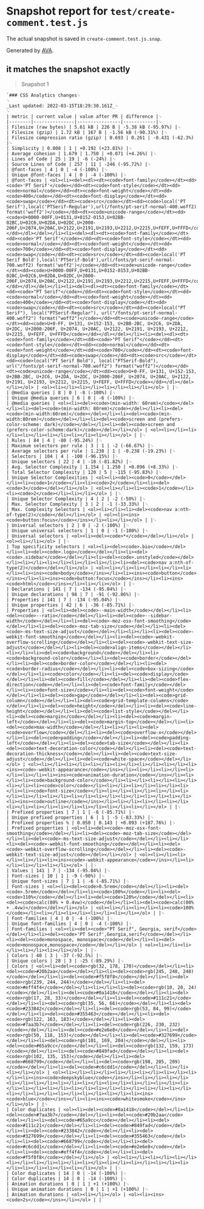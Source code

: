 # Snapshot report for `test/create-comment.test.js`

The actual snapshot is saved in `create-comment.test.js.snap`.

Generated by [AVA](https://avajs.dev).

## it matches the snapshot exactly

> Snapshot 1

    `### CSS Analytics changes␊
    ␊
    _Last updated: 2022-03-15T18:29:30.161Z_␊
    ␊
    | metric | current value | value after PR | difference |␊
    |--------|---------------|----------------|------------|␊
    | Filesize (raw bytes) | 5.61 kB | 226 B | -5.38 kB (-95.97%) |␊
    | Filesize (gzip) | 1.72 kB | 167 B | -1.56 kB (-90.31%) |␊
    | Filesize compression ratio (gzip) | 0.693 | 0.261 | -0.431 (-62.3%) |␊
    | Simplicity | 0.808 | 1 | +0.192 (+23.81%) |␊
    | Average cohesion | 1.679 | 1.750 | +0.071 (+4.26%) |␊
    | Lines of Code | 25 | 19 | -6 (-24%) |␊
    | Source Lines of Code | 257 | 11 | -246 (-95.72%) |␊
    | @font-faces | 4 | 0 | -4 (-100%) |␊
    | Unique @font-faces | 4 | 0 | -4 (-100%) |␊
    | @font-faces | <ol><li><del><dl><dt><code>font-family</code></dt><dd><code>'PT Serif'</code></dd><dt><code>font-style</code></dt><dd><code>normal</code></dd><dt><code>font-weight</code></dt><dd><code>400</code></dd><dt><code>font-display</code></dt><dd><code>swap</code></dd><dt><code>src</code></dt><dd><code>local('PT Serif'),local('PTSerif-Regular'),url(/fonts/pt-serif-normal-400.woff2) format('woff2')</code></dd><dt><code>unicode-range</code></dt><dd><code>U+0000-00FF,U+0131,U+0152-0153,U+02BB-02BC,U+02C6,U+02DA,U+02DC,U+2000-206F,U+2074,U+20AC,U+2122,U+2191,U+2193,U+2212,U+2215,U+FEFF,U+FFFD</code></dd></dl></del></li><li><del><dl><dt><code>font-family</code></dt><dd><code>'PT Serif'</code></dd><dt><code>font-style</code></dt><dd><code>normal</code></dd><dt><code>font-weight</code></dt><dd><code>700</code></dd><dt><code>font-display</code></dt><dd><code>swap</code></dd><dt><code>src</code></dt><dd><code>local('PT Serif Bold'),local('PTSerif-Bold'),url(/fonts/pt-serif-normal-700.woff2) format('woff2')</code></dd><dt><code>unicode-range</code></dt><dd><code>U+0000-00FF,U+0131,U+0152-0153,U+02BB-02BC,U+02C6,U+02DA,U+02DC,U+2000-206F,U+2074,U+20AC,U+2122,U+2191,U+2193,U+2212,U+2215,U+FEFF,U+FFFD</code></dd></dl></del></li><li><del><dl><dt><code>font-family</code></dt><dd><code>"PT Serif"</code></dd><dt><code>font-style</code></dt><dd><code>normal</code></dd><dt><code>font-weight</code></dt><dd><code>400</code></dd><dt><code>font-display</code></dt><dd><code>swap</code></dd><dt><code>src</code></dt><dd><code>local("PT Serif"), local("PTSerif-Regular"), url("/fonts/pt-serif-normal-400.woff2") format("woff2")</code></dd><dt><code>unicode-range</code></dt><dd><code>U+0-FF, U+131, U+152-153, U+2BB-2BC, U+2C6, U+2DA, U+2DC, U+2000-206F, U+2074, U+20AC, U+2122, U+2191, U+2193, U+2212, U+2215, U+FEFF, U+FFFD</code></dd></dl></del></li><li><del><dl><dt><code>font-family</code></dt><dd><code>"PT Serif"</code></dd><dt><code>font-style</code></dt><dd><code>normal</code></dd><dt><code>font-weight</code></dt><dd><code>700</code></dd><dt><code>font-display</code></dt><dd><code>swap</code></dd><dt><code>src</code></dt><dd><code>local("PT Serif Bold"), local("PTSerif-Bold"), url("/fonts/pt-serif-normal-700.woff2") format("woff2")</code></dd><dt><code>unicode-range</code></dt><dd><code>U+0-FF, U+131, U+152-153, U+2BB-2BC, U+2C6, U+2DA, U+2DC, U+2000-206F, U+2074, U+20AC, U+2122, U+2191, U+2193, U+2212, U+2215, U+FEFF, U+FFFD</code></dd></dl></del></li></ol> | <ol><li></li><li></li><li></li><li></li></ol> | |␊
    | @media queries | 8 | 0 | -8 (-100%) |␊
    | Unique @media queries | 6 | 0 | -6 (-100%) |␊
    | @media queries | <ol><li><del><code>(min-width: 60rem)</code></del></li><li><del><code>(min-width: 80rem)</code></del></li><li><del><code>(min-width:60rem)</code></del></li><li><del><code>(min-width:80rem)</code></del></li><li><del><code>screen and (prefers-color-scheme: dark)</code></del></li><li><del><code>screen and (prefers-color-scheme:dark)</code></del></li></ol> | <ol><li></li><li></li><li></li><li></li><li></li><li></li></ol> | |␊
    | Rules | 84 | 4 | -80 (-95.24%) |␊
    | Maximum selectors per rule | 3 | 1 | -2 (-66.67%) |␊
    | Average selectors per rule | 1.238 | 1 | -0.238 (-19.23%) |␊
    | Selectors | 104 | 4 | -100 (-96.15%) |␊
    | Unique selectors | 22 | 4 | -18 (-81.82%) |␊
    | Avg. Selector Complexity | 1.154 | 1.250 | +0.096 (+8.33%) |␊
    | Total Selector Complexity | 120 | 5 | -115 (-95.83%) |␊
    | Unique Selector Complexities | <ol><li><del><code>0</code></del></li><li><code>1</code></li><li><code>2</code></li><li><del><code>3</code></del></li></ol> | <ol><li></li><li><code>1</code></li><li><code>2</code></li><li></li></ol> | |␊
    | Unique Selector Complexity | 4 | 2 | -2 (-50%) |␊
    | Max. Selector Complexity | 3 | 2 | -1 (-33.33%) |␊
    | Max. Complexity Selectors | <ol><li></li><li><del><code>nav a:nth-of-type(2)</code></del></li></ol> | <ol><li><ins><code>button:focus</code></ins></li><li></li></ol> | |␊
    | Universal selectors | 2 | 0 | -2 (-100%) |␊
    | Unique universal selectors | 1 | 0 | -1 (-100%) |␊
    | Universal selectors | <ol><li><del><code>*</code></del></li></ol> | <ol><li></li></ol> | |␊
    | Top specificity selectors | <ol><li><del><code>.bio</code></del></li><li><del><code>.logo</code></del></li><li><del><code>.sidebar</code></del></li><li><del><code>.unstyled</code></del></li><li></li><li></li><li></li><li></li><li><del><code>nav a:nth-of-type(2)</code></del></li></ol> | <ol><li></li><li></li><li></li><li></li><li><ins><code>body</code></ins></li><li><ins><code>button</code></ins></li><li><ins><code>button:focus</code></ins></li><li><ins><code>html</code></ins></li><li></li></ol> | |␊
    | Declarations | 141 | 7 | -134 (-95.04%) |␊
    | Unique declarations | 98 | 7 | -91 (-92.86%) |␊
    | Properties | 141 | 7 | -134 (-95.04%) |␊
    | Unique properties | 42 | 6 | -36 (-85.71%) |␊
    | Properties | <ol><li><del><code>--main-width</code></del></li><li><del><code>--ratio</code></del></li><li><del><code>--sidebar-width</code></del></li><li><del><code>-moz-osx-font-smoothing</code></del></li><li><del><code>-moz-tab-size</code></del></li><li><del><code>-ms-text-size-adjust</code></del></li><li></li><li><del><code>-webkit-font-smoothing</code></del></li><li><del><code>-webkit-overflow-scrolling</code></del></li><li><del><code>-webkit-text-size-adjust</code></del></li><li><del><code>align-items</code></del></li><li></li><li><del><code>background</code></del></li><li><code>background-color</code></li><li><del><code>border</code></del></li><li><del><code>border-color</code></del></li><li><del><code>border-radius</code></del></li><li><del><code>box-sizing</code></del></li><li><code>color</code></li><li><del><code>display</code></del></li><li><del><code>fill</code></del></li><li><del><code>flex-direction</code></del></li><li><del><code>font-family</code></del></li><li><code>font-size</code></li><li><del><code>font-weight</code></del></li><li><del><code>gap</code></del></li><li><del><code>grid-column</code></del></li><li><del><code>grid-template-columns</code></del></li><li><del><code>height</code></del></li><li><del><code>line-height</code></del></li><li><del><code>list-style</code></del></li><li><del><code>margin</code></del></li><li><del><code>margin-left</code></del></li><li><del><code>margin-top</code></del></li><li><del><code>max-width</code></del></li><li></li><li><del><code>overflow</code></del></li><li><del><code>overflow-x</code></del></li><li><del><code>padding</code></del></li><li><del><code>padding-left</code></del></li><li><del><code>tab-size</code></del></li><li><del><code>text-decoration-color</code></del></li><li><del><code>text-decoration-thickness</code></del></li><li><del><code>text-size-adjust</code></del></li><li><del><code>white-space</code></del></li></ol> | <ol><li></li><li></li><li></li><li></li><li></li><li></li><li><ins><code>-webkit-appearance</code></ins></li><li></li><li></li><li></li><li></li><li><ins><code>animation-duration</code></ins></li><li></li><li><code>background-color</code></li><li></li><li></li><li></li><li></li><li><code>color</code></li><li></li><li></li><li></li><li></li><li><code>font-size</code></li><li></li><li></li><li></li><li></li><li></li><li></li><li></li><li></li><li></li><li></li><li></li><li><ins><code>outline</code></ins></li><li></li><li></li><li></li><li></li><li></li><li></li><li></li><li></li><li></li></ol> | |␊
    | Prefixed properties | 7 | 1 | -6 (-85.71%) |␊
    | Unique prefixed properties | 6 | 1 | -5 (-83.33%) |␊
    | Prefixed properties % | 0.050 | 0.143 | +0.093 (+187.76%) |␊
    | Prefixed properties | <ol><li><del><code>-moz-osx-font-smoothing</code></del></li><li><del><code>-moz-tab-size</code></del></li><li><del><code>-ms-text-size-adjust</code></del></li><li></li><li><del><code>-webkit-font-smoothing</code></del></li><li><del><code>-webkit-overflow-scrolling</code></del></li><li><del><code>-webkit-text-size-adjust</code></del></li></ol> | <ol><li></li><li></li><li></li><li><ins><code>-webkit-appearance</code></ins></li><li></li><li></li><li></li></ol> | |␊
    | Values | 141 | 7 | -134 (-95.04%) |␊
    | Font-sizes | 10 | 1 | -9 (-90%) |␊
    | Unique font-sizes | 7 | 1 | -6 (-85.71%) |␊
    | Font-sizes | <ol><li><del><code>0.5rem</code></del></li><li><del><code>.5rem</code></del></li><li><code>100%</code></li><li><del><code>110%</code></del></li><li><del><code>120%</code></del></li><li><del><code>calc(80% + 0.4vw)</code></del></li><li><del><code>calc(80% + .4vw)</code></del></li></ol> | <ol><li></li><li></li><li><code>100%</code></li><li></li><li></li><li></li><li></li></ol> | |␊
    | Font-families | 4 | 0 | -4 (-100%) |␊
    | Unique font-families | 4 | 0 | -4 (-100%) |␊
    | Font-families | <ol><li><del><code>"PT Serif", Georgia, serif</code></del></li><li><del><code>'PT Serif',Georgia,serif</code></del></li><li><del><code>monospace, monospace</code></del></li><li><del><code>monospace,monospace</code></del></li></ol> | <ol><li></li><li></li><li></li><li></li></ol> | |␊
    | Colors | 40 | 3 | -37 (-92.5%) |␊
    | Unique colors | 28 | 3 | -25 (-89.29%) |␊
    | Colors | <ol><li><del><code>rgb(32, 178, 170)</code></del></li><li><del><code>#20b2aa</code></del></li><li><del><code>rgb(245, 248, 248)</code></del></li><li><del><code>#f5f8f8</code></del></li><li><del><code>rgb(239, 244, 244)</code></del></li><li><del><code>#eff4f4</code></del></li><li></li><li><del><code>rgb(10, 20, 24)</code></del></li><li><del><code>#0a1418</code></del></li><li><del><code>rgb(17, 28, 33)</code></del></li><li><del><code>#111c21</code></del></li><li><del><code>rgb(35, 56, 66)</code></del></li><li><del><code>#233842</code></del></li><li><del><code>rgb(53, 84, 99)</code></del></li><li><del><code>#355463</code></del></li><li><del><code>rgb(122, 163, 183)</code></del></li><li><del><code>#7aa3b7</code></del></li><li><del><code>rgb(226, 230, 232)</code></del></li><li><del><code>#e2e6e8</code></del></li><li><del><code>rgb(50, 118, 153)</code></del></li><li><del><code>#327699</code></del></li><li><del><code>rgb(101, 169, 204)</code></del></li><li><del><code>#65a9cc</code></del></li><li><del><code>rgb(132, 159, 173)</code></del></li><li><del><code>#849fad</code></del></li><li><del><code>rgb(102, 135, 153)</code></del></li><li><del><code>#668799</code></del></li><li><del><code>rgb(198, 205, 209)</code></del></li><li><del><code>#c6cdd1</code></del></li><li></li><li></li></ol> | <ol><li></li><li></li><li></li><li></li><li></li><li></li><li><ins><code>deepskyblue</code></ins></li><li></li><li></li><li></li><li></li><li></li><li></li><li></li><li></li><li></li><li></li><li></li><li></li><li></li><li></li><li></li><li></li><li></li><li></li><li></li><li></li><li></li><li></li><li><ins><code>blue</code></ins></li><li><ins><code>whitesmoke</code></ins></li></ol> | |␊
    | Color duplicates | <ol><li><del><code>#0a1418</code></del></li><li><del><code>#7aa3b7</code></del></li><li><del><code>#20b2aa</code></del></li><li><del><code>#65a9cc</code></del></li><li><del><code>#111c21</code></del></li><li><del><code>#849fad</code></del></li><li><del><code>#233842</code></del></li><li><del><code>#327699</code></del></li><li><del><code>#355463</code></del></li><li><del><code>#668799</code></del></li><li><del><code>#c6cdd1</code></del></li><li><del><code>#e2e6e8</code></del></li><li><del><code>#eff4f4</code></del></li><li><del><code>#f5f8f8</code></del></li></ol> | <ol><li></li><li></li><li></li><li></li><li></li><li></li><li></li><li></li><li></li><li></li><li></li><li></li><li></li><li></li></ol> | |␊
    | Color duplicates | 14 | 0 | -14 (-100%) |␊
    | Color duplicates | 14 | 0 | -14 (-100%) |␊
    | Animation durations | 0 | 1 | +1 (+100%) |␊
    | Unique animation durations | 0 | 1 | +1 (+100%) |␊
    | Animation durations | <ol><li></li></ol> | <ol><li><ins><code>2s</code></ins></li></ol> | |`
